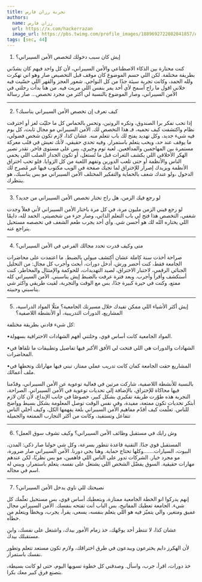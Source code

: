 ```yaml
---
title: تجربة رزان فارس
authors:
  name: رزان فارس
  url: https://x.com/hackerrazan
  image_url: https://pbs.twimg.com/profile_images/1889692722082041857/A0ZAE32f_400x400.jpg
tags: [sec, 44]
---
```


1. إيش كان سبب دخولك لتخصص الأمن السيبراني؟

كنت محتارة بين الذكاء الاصطناعي والأمن السيبراني، لأن كل واحد فيهم كان يشدّني بطريقة مختلفة. لكن اللي حسم الموضوع كان موقف قبل التخصيص صار
 وهو اني تهكرت ولله الحمد، وكانت تجربة سيئة جدًا من كل النواحي. شعور العجز والقهر اللي حسّيت فيه  خلاني اقول ما راح أسمح لأي أحد يمر بنفس اللي مريت فيه.
من هنا بدأت رحلتي في الأمن السيبراني، وصار الموضوع بالنسبة لي أكثر من مجرد تخصص… صار رسالة

---
<!-- truncate -->


2. كيف تعرف إن تخصص الأمن السيبراني يناسبك؟

إذا تحب تفكر برا الصندوق، وتكره الروتين، وتحس بالحماس كل ما حليّت لغز أو اخترقت نظام واكتشفت كيف تحميه، فـ هذا التخصص لك.
الأمن السيبراني مو مجال ثابت، كل يوم فيه شيء جديد، وكل تهديد يفتح لك باب تتعلم منه. عشان كذا، لازم تكون شخص فضولي، ما يوقف عند حد، ويحب يتعلم باستمرار.
وفيه تحدي حقيقي، لأنك تعيش في قلب معركة مستمرة بين المهاجمين والمدافعين. لعبة توم وجيري، بس على مستوى فاخر.
تقدر تصير الهكر الأخلاقي اللي يكشف الثغرات قبل ما تُستغل، أو تكون الجدار الصلب اللي يحمي الناس والأنظمة أو حتى تلعب الدورين وتفهم اللعبة من كل الزوايا.
فلو تحب اختراق الأنظمة ويزيدك إصرار للإختراق لما تجيك صفحة في الويب مكتوب فيها غير مُصرح لك الدخول ،ولو عندك شغف بالحماية والتفكير المختلف
الأمن السيبراني مو بس يناسبك، هو ينتظرك.


---

3. لو رجع فيك الزمن، هل راح تختار تخصص الأمن السيبراني من جديد؟


لو رجع فيني الزمن مليون مرة، في كل مرة باختار الأمن السيبراني لأني فعلاً وجدت شغفي، التخصص هذا فتح لي باب التعلم الذاتي، وصار جزء من شخصيتي.
الحمد لله، دايمًا اللي يختاره الله لك هو أحسن شي.
وأي أحد يجرب طعم الشغف في تخصصه مستحيل يتراجع عنه.

---

4. متى وكيف قدرت تحدد مجالك الفرعي في الأمن السيبراني؟


صراحة أخذت سنة كاملة عشان أكتشف ميولي بالضبط. ما اعتمدت على محاضرات الجامعة فقط، كنت أحضر ورش، أدخل دورات، أبحث وأجرب كل مجال: من التحليل الجنائي الرقمي، لاختبار الاختراق، لصيد التهديدات، للحوكمة والإمتثال والمخاطر، كنت أستكشف وأقرأ وأجرب. وبعد فترة عرفت بالضبط إيش يناسبني.
الأمن السيبراني كله ممتع، وكنت في حيرة كبيرة جدًا، بس مع الوقت والتجربة، لقيت طريقي واكثر شي يناسبني وحبيته.

---

5. إيش أكثر الأشياء اللي ممكن تفيدك خلال مسيرتك الجامعية؟ مثلًا المواد الدراسية، المشاريع، الدورات التدريبية، أو الأنشطة اللاصفية؟

كل شيء فادني بطريقة مختلفة:

 •المواد الجامعية كانت أساس قوي، وخلتني أفهم الشهادات الاحترافية بسهولة.

 •الشهادات والدورات هي اللي فتحت لي الأفق الأكبر
فيها تفاصيل وتطبيقات ما تلقاها في المحاضرات.

 •المشاريع حقت الجامعة كمان كانت تدريب عملي ممتاز، تبني فيها مهاراتك وتحطها في ملف أعمالك.

بالنسبة للأنشطة اللاصفية، شاركت مرتين في فعالية توعوية عن الأمن السيبراني، وقدّمنا فيها محاكاة للإختراق، بالإضافة إلى تحديات توعوية في الأمن السيبراني. الصراحة، التجربة هذه طوّرت طريقة تفكيري بشكل كبير، خصوصًا في جانب الإبداع، لأن كان لازم أبتكر تحديات تكون ممتعة، مفيدة، وفي نفس الوقت توصل المعلومة بشكل بسيط وواضح للناس. تعلّمت كيف أقدّم مفاهيم الأمن السيبراني بلغة يفهمها الكل، وكيف أخلي الناس تتفاعل وتستفيد، وكانت من أكثر التجارب الممتعة والجميلة

---

6. وش رايك في مستقبل وظائف الأمن السيبراني؟ وكيف تشوف سوق العمل؟


المستقبل قوي جدًا. التقنية قاعدة تتطور بسرعة، وكل شي حولنا صار ذكي: المدن، البيوت، السيارات…….وكلها تحتاج حماية.
وهنا يجي دورنا.
 الأمن السيبراني صار ضرورة، مو مجرد خيار. الشركات تدور على الناس اللي فاهمين، مو بس نظريًا، لكن عندهم مهارات حقيقية. السوق يفضّل الشخص اللي يشتغل على نفسه، يتعلم باستمرار، ويبني له اسم في مجاله.

---

7. نصيحتك للي ناوي يدخل الأمن السيبراني؟


إنهم يدركوا انو الخطة الجامعية ممتازة، وبتعطيك أساس قوي، بس مستحيل تعلّمك كل شيء. الجامعة تعطيك المفاتيح، بس الباب أنت تفتحه بنفسك.
الأمن السيبراني مجال عميق ومتغير، والي يتميّز فيه هو اللي يتعلم بنفسه، يسعى، يقرأ، يجرب، ويخطأ ويتعلم من خطأه.

عشان كذا، لا تنتظر أحد يوجّهك، خذ زمام الأمور بيدك، واشتغل على نفسك، وابنِ مستقبلك بيدك.

لأن الهكرز دايم يخترعون ويبدعون في طرق اختراقك، ولازم تكون مستعد تتعلم وتطور نفسك باستمرار.

خذ دورات، اقرأ، جرب، واسأل. وصدقني كل خطوة تسويها اليوم، حتى لو كانت بسيطة، بتصنع فرق كبير معك بكرا.
